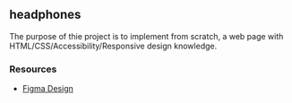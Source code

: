 ## headphones

The purpose of thie project is to implement from scratch, a web page with HTML/CSS/Accessibility/Responsive design knowledge.

### Resources

* [Figma Design](https://www.figma.com/design/Qbmh0JytUjK9kgyFxlBK7L/a5366bbd595c643993665e2a28909370a7e12c66?node-id=0-1&t=u7vHi2wwLtEVn9AK-1)